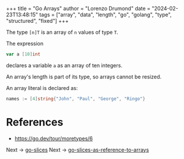 +++
title = "Go Arrays"
author = "Lorenzo Drumond"
date = "2024-02-23T13:48:15"
tags = ["array",  "data",  "length",  "go",  "golang",  "type",  "structured",  "fixed"]
+++


The type `[n]T` is an array of `n` values of type `T`.

The expression

```go
var a [10]int
```

declares a variable `a` as an array of ten integers.

An array's length is part of its type, so arrays cannot be resized.

An array literal is declared as:
```go
names := [4]string{"John", "Paul", "George", "Ringo"}
```

# References
- https://go.dev/tour/moretypes/6

Next -> [go-slices](/wiki/go-slices/)
Next -> [go-slices-as-reference-to-arrays](/wiki/go-slices-as-reference-to-arrays/)
